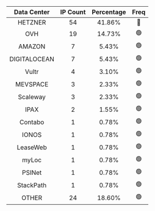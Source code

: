 | Data Center | IP Count | Percentage | Freq |
|:------------:|:--------:|:-----------:|:-----:|
| HETZNER | 54 | 41.86% | 🔴 |
| OVH | 19 | 14.73% | 🟢 |
| AMAZON | 7 | 5.43% | 🟢 |
| DIGITALOCEAN | 7 | 5.43% | 🟢 |
| Vultr | 4 | 3.10% | 🟢 |
| MEVSPACE | 3 | 2.33% | 🟢 |
| Scaleway | 3 | 2.33% | 🟢 |
| IPAX | 2 | 1.55% | 🟢 |
| Contabo | 1 | 0.78% | 🟢 |
| IONOS | 1 | 0.78% | 🟢 |
| LeaseWeb | 1 | 0.78% | 🟢 |
| myLoc | 1 | 0.78% | 🟢 |
| PSINet | 1 | 0.78% | 🟢 |
| StackPath | 1 | 0.78% | 🟢 |
| OTHER | 24 | 18.60% | 🟢 |